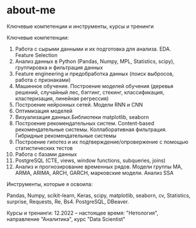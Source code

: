 # about-me
Ключевые компетенции и инструменты, курсы и тренинги

Ключевые компетенции:

1. Работа с сырыми данными и их подготовка для анализа. EDA. Feature Selection
2. Анализ данных в Python (Pandas, Numpy, MPL, Statistics, scipy), группировка и фильтрация данных
3. Feature engineering и предобработка данных (поиск выбросов, работа с признаками)
4. Машинное обучение. Построение моделей обучения (деревья решений, случайный лес, бэггинг, стекинг, классификация, кластеризация, линейная регрессия)
5. Построение нейронных сетей. Модели RNN и CNN
6. Оптимизация моделей
7. Визуализация данных.Библиотеки matplotlib, seaborn
8. Построение рекомендательных систем. Content-based рекомендательные системы. Коллаборативная фильтрация. Гибридные рекомендательные системы
9. Построение гипотез и их подтверждение/опровержение с помощью статистических тестов
10. Работа с базами данных
11. PostgreSQL (CTE, views, window functions, subqueries, joins)
12. Анализ и прогнозирование временных рядов. Модели группы MA, ARMA, ARIMA, ARCH, GARCH, марковские модели. Анализ SSA


Инструменты, которые я освоила:

Pandas, Numpy, scikit-learn, Keras, scipy, matplotlib, seaborn, cv, Statistics, surprise, Requests, Re, Bs4. PostgreSQL, DBeaver.

Курсы и тренинги:
12.2022 – настоящее время: "Нетология", направление "Аналитика", курс "Data Scientist"

